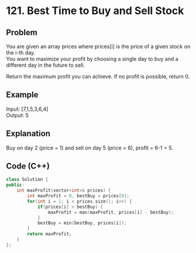 # 121. Best Time to Buy and Sell Stock

## Problem
You are given an array prices where prices[i] is the price of a given stock on the i-th day.  
You want to maximize your profit by choosing a single day to buy and a different day in the future to sell.  

Return the maximum profit you can achieve. If no profit is possible, return 0.

## Example
Input: [7,1,5,3,6,4]  
Output: 5

## Explanation
Buy on day 2 (price = 1) and sell on day 5 (price = 6), profit = 6-1 = 5.

## Code (C++)
```cpp
class Solution {
public:
    int maxProfit(vector<int>& prices) {
        int maxProfit = 0, bestBuy = prices[0];
        for(int i = 1; i < prices.size(); i++) {
            if(prices[i] > bestBuy) {
                maxProfit = max(maxProfit, prices[i] - bestBuy);
            }
            bestBuy = min(bestBuy, prices[i]);
        }
        return maxProfit;
    }
};
